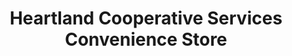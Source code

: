 ---
title: "Heartland Cooperative Services Convenience Store"
url: /athens/heartland-cooperative-services-convenience-store/
shop: convenience
---